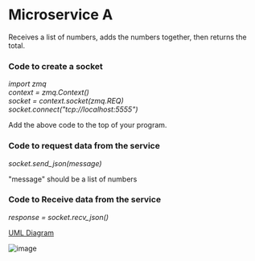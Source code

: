 # Microservice A
Receives a list of numbers, adds the numbers together, then returns the total.

### Code to create a socket

*import zmq
<br>context = zmq.Context()
<br>socket = context.socket(zmq.REQ)
<br>socket.connect("tcp://localhost:5555")*

Add the above code to the top of your program.

### Code to request data from the service

*socket.send_json(message)*

"message" should be a list of numbers

### Code to Receive data from the service

*response = socket.recv_json()*

[UML Diagram](https://lucid.app/lucidchart/cc05a18c-e68f-4684-8d77-bed9e10143cf/edit?viewport_loc=-52%2C-268%2C2155%2C1059%2C0_0&invitationId=inv_29954952-7e21-4268-aa3e-1cb3452a8962)

![image](https://github.com/rebeccastarr21/CS361/assets/55964395/d8679d17-2d4d-4eeb-8910-aa0c11fc3d33)
